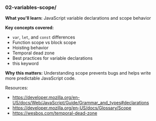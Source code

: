 ### 02-variables-scope/
**What you'll learn:** JavaScript variable declarations and scope behavior

**Key concepts covered:**
- `var`, `let`, and `const` differences
- Function scope vs block scope
- Hoisting behavior
- Temporal dead zone
- Best practices for variable declarations
- this keyword

**Why this matters:** Understanding scope prevents bugs and helps write more predictable JavaScript code.


Resources:
- https://developer.mozilla.org/en-US/docs/Web/JavaScript/Guide/Grammar_and_types#declarations
- https://developer.mozilla.org/en-US/docs/Glossary/Scope
- https://wesbos.com/temporal-dead-zone
